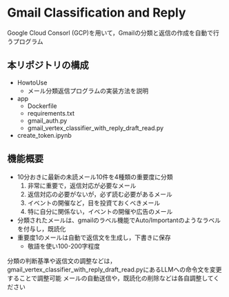 # Gmail Classification and Reply

Google Cloud Consorl (GCP)を用いて，Gmailの分類と返信の作成を自動で行うプログラム

## 本リポジトリの構成
- HowtoUse
  - メール分類返信プログラムの実装方法を説明
- app
  - Dockerfile
  - requirements.txt
  - gmail_auth.py
  - gmail_vertex_classifier_with_reply_draft_read.py
- create_token.ipynb   

## 機能概要
* 10分おきに最新の未読メール10件を4種類の重要度に分類
  1. 非常に重要で，返信対応が必要なメール
  2. 返信対応の必要がないが，必ず読む必要があるメール
  3. イベントの開催など，目を投資ておくべきメール
  4. 特に自分に関係ない，イベントの開催や広告のメール
* 分類されたメールは、gmailのラベル機能でAuto/Importantのようなラベルを付与し，既読化
* 重要度1のメールは自動で返信文を生成し，下書きに保存
  * 敬語を使い100-200字程度
 
分類の判断基準や返信文の調整などは，gmail_vertex_classifier_with_reply_draft_read.pyにあるLLMへの命令文を変更することで調整可能
メールの自動送信や，既読化の削除などは各自調整してください
